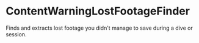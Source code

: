 # ContentWarningLostFootageFinder
Finds and extracts lost footage you didn't manage to save during a dive or session.
